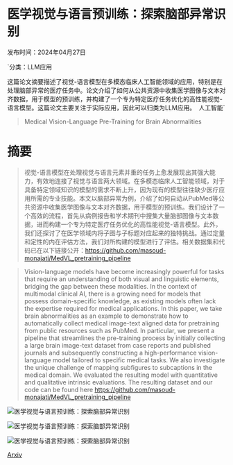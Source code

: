 # 医学视觉与语言预训练：探索脑部异常识别

发布时间：2024年04月27日

`分类：LLM应用

这篇论文摘要描述了视觉-语言模型在多模态临床人工智能领域的应用，特别是在处理脑部异常的医疗任务中。论文介绍了如何从公共资源中收集医学图像与文本对齐数据，用于模型的预训练，并构建了一个专为特定医疗任务优化的高性能视觉-语言模型。这篇论文主要关注于实际应用，因此可以归类为LLM应用。` `人工智能`

> Medical Vision-Language Pre-Training for Brain Abnormalities

# 摘要

> 视觉-语言模型在处理视觉与语言元素并重的任务上愈发展现出其强大能力，有效地连接了视觉与语言两大领域。在多模态临床人工智能领域，对于具备特定领域知识的模型的需求不断上升，因为现有的模型往往缺少医疗应用所需的专业技能。本文以脑部异常为例，介绍了如何自动从PubMed等公共资源中收集医学图像与文本对齐数据，用于模型的预训练。我们设计了一个高效的流程，首先从病例报告和学术期刊中搜集大量脑部图像与文本数据，进而构建一个专为特定医疗任务优化的高性能视觉-语言模型。此外，我们还探讨了在医学领域内将子图与子标题对应起来的独特挑战。通过定量和定性的内在评估方法，我们对所构建的模型进行了评估。相关数据集和代码已在以下链接公开：https://github.com/masoud-monajati/MedVL_pretraining_pipeline

> Vision-language models have become increasingly powerful for tasks that require an understanding of both visual and linguistic elements, bridging the gap between these modalities. In the context of multimodal clinical AI, there is a growing need for models that possess domain-specific knowledge, as existing models often lack the expertise required for medical applications. In this paper, we take brain abnormalities as an example to demonstrate how to automatically collect medical image-text aligned data for pretraining from public resources such as PubMed. In particular, we present a pipeline that streamlines the pre-training process by initially collecting a large brain image-text dataset from case reports and published journals and subsequently constructing a high-performance vision-language model tailored to specific medical tasks. We also investigate the unique challenge of mapping subfigures to subcaptions in the medical domain. We evaluated the resulting model with quantitative and qualitative intrinsic evaluations. The resulting dataset and our code can be found here https://github.com/masoud-monajati/MedVL_pretraining_pipeline

![医学视觉与语言预训练：探索脑部异常识别](../../..//opt/data/Projects/HuggingArxiv/paper_images/2404.17779/x1.png)

![医学视觉与语言预训练：探索脑部异常识别](../../..//opt/data/Projects/HuggingArxiv/paper_images/2404.17779/x2.png)

![医学视觉与语言预训练：探索脑部异常识别](../../..//opt/data/Projects/HuggingArxiv/paper_images/2404.17779/x3.png)

[Arxiv](https://arxiv.org/abs/2404.17779)